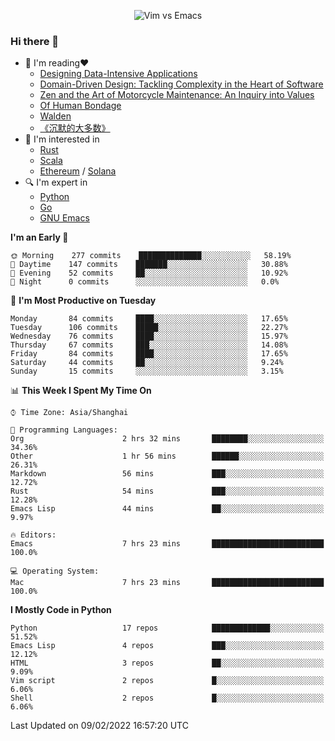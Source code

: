 <p align="center">
    <img src="https://gist.githubusercontent.com/coldnight/e696baffb094e71c96cb302118878eae/raw/40ea5053a6f66cc65f90f437e4173497da225958/banner.gif" alt="Vim vs Emacs" />
</p>

### Hi there 👋

- 📖 I'm reading❤️
    + [Designing Data-Intensive Applications](https://www.oreilly.com/library/view/designing-data-intensive-applications/9781491903063/)
    + [Domain-Driven Design: Tackling Complexity in the Heart of Software](https://www.dddcommunity.org/book/evans_2003/)
    + [Zen and the Art of Motorcycle Maintenance: An Inquiry into Values](https://en.wikipedia.org/wiki/Zen_and_the_Art_of_Motorcycle_Maintenance)
    + [Of Human Bondage](https://en.wikipedia.org/wiki/Of_Human_Bondage)
    + [Walden](https://en.wikipedia.org/wiki/Walden)
    + [《沉默的大多数》](https://en.wikipedia.org/wiki/Silent_majority)
- 🌱 I'm interested in
    + [Rust](https://www.rust-lang.org/)
    + [Scala](https://www.scala-lang.org/)
    + [Ethereum](https://ethereum.org/en/) / [Solana](https://solana.com/)
- 🔍 I'm expert in
    + [Python](https://www.python.org/)
    + [Go](https://go.dev/)
    + [GNU Emacs](https://www.gnu.org/software/emacs/)

<!--START_SECTION:waka-->
**I'm an Early 🐤** 

```text
🌞 Morning    277 commits    ██████████████░░░░░░░░░░░   58.19% 
🌆 Daytime    147 commits    ███████░░░░░░░░░░░░░░░░░░   30.88% 
🌃 Evening    52 commits     ██░░░░░░░░░░░░░░░░░░░░░░░   10.92% 
🌙 Night      0 commits      ░░░░░░░░░░░░░░░░░░░░░░░░░   0.0%

```
📅 **I'm Most Productive on Tuesday** 

```text
Monday       84 commits     ████░░░░░░░░░░░░░░░░░░░░░   17.65% 
Tuesday      106 commits    █████░░░░░░░░░░░░░░░░░░░░   22.27% 
Wednesday    76 commits     ████░░░░░░░░░░░░░░░░░░░░░   15.97% 
Thursday     67 commits     ███░░░░░░░░░░░░░░░░░░░░░░   14.08% 
Friday       84 commits     ████░░░░░░░░░░░░░░░░░░░░░   17.65% 
Saturday     44 commits     ██░░░░░░░░░░░░░░░░░░░░░░░   9.24% 
Sunday       15 commits     ░░░░░░░░░░░░░░░░░░░░░░░░░   3.15%

```


📊 **This Week I Spent My Time On** 

```text
⌚︎ Time Zone: Asia/Shanghai

💬 Programming Languages: 
Org                      2 hrs 32 mins       ████████░░░░░░░░░░░░░░░░░   34.36% 
Other                    1 hr 56 mins        ██████░░░░░░░░░░░░░░░░░░░   26.31% 
Markdown                 56 mins             ███░░░░░░░░░░░░░░░░░░░░░░   12.72% 
Rust                     54 mins             ███░░░░░░░░░░░░░░░░░░░░░░   12.28% 
Emacs Lisp               44 mins             ██░░░░░░░░░░░░░░░░░░░░░░░   9.97%

🔥 Editors: 
Emacs                    7 hrs 23 mins       █████████████████████████   100.0%

💻 Operating System: 
Mac                      7 hrs 23 mins       █████████████████████████   100.0%

```

**I Mostly Code in Python** 

```text
Python                   17 repos            █████████████░░░░░░░░░░░░   51.52% 
Emacs Lisp               4 repos             ███░░░░░░░░░░░░░░░░░░░░░░   12.12% 
HTML                     3 repos             ██░░░░░░░░░░░░░░░░░░░░░░░   9.09% 
Vim script               2 repos             █░░░░░░░░░░░░░░░░░░░░░░░░   6.06% 
Shell                    2 repos             █░░░░░░░░░░░░░░░░░░░░░░░░   6.06%

```



 Last Updated on 09/02/2022 16:57:20 UTC
<!--END_SECTION:waka-->
